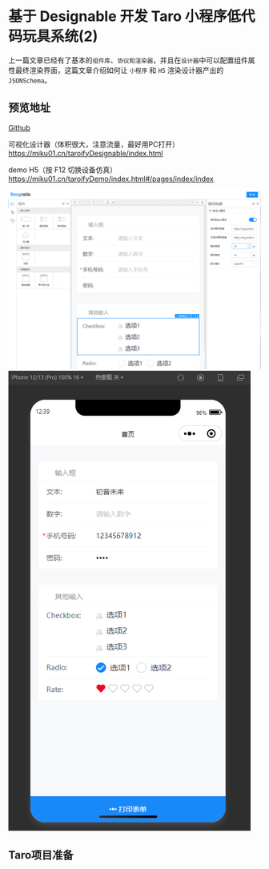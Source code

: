# 基于 Designable 开发 Taro 小程序低代码玩具系统(2)

上一篇文章已经有了基本的`组件库`、`协议和渲染器`，并且在`设计器`中可以配置组件属性最终渲染界面，这篇文章介绍如何让 `小程序` 和 `H5` 渲染设计器产出的`JSONSchema`。

## 预览地址

[Github](https://github.com/weilaiqishi/lowcode-designable-taro-react.git)

可视化设计器（体积很大，注意流量，最好用PC打开） <https://miku01.cn/taroifyDesignable/index.html>

demo H5（按 F12 切换设备仿真） <https://miku01.cn/taroifyDemo/index.html#/pages/index/index>

![taroify-formily-designable](../showImage/taroify-formily-designable.png)
![taroify-formily-demo-weapp](../showImage/taroify-formily-demo-weapp.png)

## Taro项目准备
